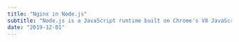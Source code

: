 ```yaml
---
title: "Nginx in Node.js"
subtitle: "Node.js is a JavaScript runtime built on Chrome's V8 JavaScript engine."
date: "2019-12-01"
---
```


